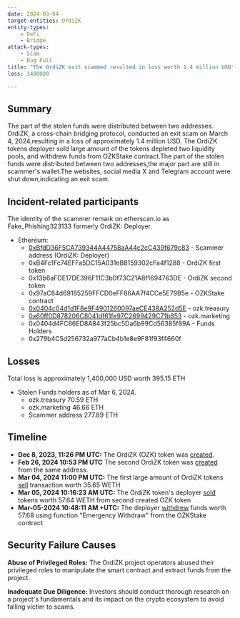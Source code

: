 ```yaml
---
date: 2024-03-04
target-entities: OrdiZK
entity-types:
	- DeFi
	- Bridge
attack-types: 
	- Scam
	- Rug Pull
title: "The OrdiZK exit scammed resulted in loss worth 1.4 million USD"
loss: 1400000

---
```


## Summary

The part of the stolen funds were distributed between two addresses.
OrdiZK, a cross-chain bridging protocol, conducted an exit scam on March 4, 2024,resulting in a loss of approximately 1.4 million USD. The OrdiZK tokens deployer sold large amount of the tokens depleted two liquidity pools, and withdrew funds from OZKStake contract.The part of the stolen funds were distributed between two addresses,the major part are still in scammer's wallet.The websites, social media X and Telegram account were shut down,indicating an exit scam.

## Incident-related participants

The identity of the scammer remark on etherscan.io as Fake_Phishing323133 formerly OrdiZK: Deployer.

- Ethereum:
    - [0xBfdD36F5CA739344A44758aA44c2cC439f679c83](https://etherscan.io/address/0xbfdd36f5ca739344a44758aa44c2cc439f679c83) - Scammer address (OrdiZK: Deployer)
    - 0xB4Fc1Fc74EFFa5DC15A031eB8159302cFa4f1288 - OrdiZK first token
    - 0x13b6aFDE17DE396F11C3b0f73C21A8f1694763DE - OrdiZK second token
    - 0x97aC84d69185259FFCD0eFF86AA7f4CCe5E79B5e - OZKStake contract
    - [0x0404c04d1d1F8e9F4901260097aeCE438A252d5E](https://etherscan.io/address/0x0404c04d1d1F8e9F4901260097aeCE438A252d5E) - ozk.treasury 
    - [0x60ff0D878206C8041df61fe97C2699429C71b853](https://etherscan.io/address/0x60ff0D878206C8041df61fe97C2699429C71b853) - ozk.marketing
	- 0x0404d4FC86ED8A843f25bc5Da6b99Cd56385f89A - Funds Holders
	- 0x279b4C5d256732a977aCb4b1e8e9F81f93f4660f 
## Losses

 Total loss is approximately 1,400,000 USD worth 395.15 ETH
 - Stolen Funds holders as of Mar 6, 2024.
	- ozk.treasury 70.59 ETH 
	- ozk.marketing 46.66 ETH
	- Scammer address 277.89 ETH

## Timeline

- **Dec 8, 2023, 11:26 PM UTC:** The OrdiZK (OZK) token was [created](https://etherscan.io/tx/0xf7b4edfaf018b39bbc035d757bc6103fbf4cba03d46805bff93623316368fe8a).
- **Feb 26, 2024 10:53 PM UTC** The second OrdiZK token was [created](0x52c43a42bfb64bfe04f5354c81bf85803e83e49f2e5ffd9d767101887e16732a) from the same address.
- **Mar 04, 2024 11:00 PM UTC:** The first large amount of OrdiZK tokens [sell](https://etherscan.io/tx/0xca7b096c680ec42c7fa2abe1b3473793ad521630cdc4a3d5ee66a24146db9656) transaction worth 35.65 WETH
- **Mar 05, 2024 10:16:23 AM UTC:** The OrdiZK token's deployer [sold](https://etherscan.io/tx/0x4b5541352f413dc002be0cda3cef4f93a63a84500d555caa4d909a8ce7f99f1f) tokens worth 57.64 WETH from second created OZK token
- **Mar-05-2024 10:48:11 AM +UTC:** The deployer [withdrew](https://etherscan.io/tx/0xba105f14470a5a4f7dee21b73e5f8f3824dc27d75dca4118465488ebf3d3e672) funds worth 57.68 using function "Emergency Withdraw" from the OZKStake contract

## Security Failure Causes

**Abuse of Privileged Roles:** The OrdiZK project operators abused their privileged roles to manipulate the smart contract and extract funds from the project.

**Inadequate Due Diligence:** Investors should conduct thorough research on a project's fundamentals and its impact on the crypto ecosystem to avoid falling victim to scams.
